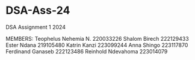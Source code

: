 # DSA-Ass-24
DSA Assignment 1 2024 

MEMBERS:
Teophelus Nehemia N. 220033226
Shalom Birech 222129433
Ester Ndana 219105480
Katrin Kanzi 223099244
Anna Shingo 223117870
Ferdinand Ganaseb 222123486
Reinhold Ndevahoma 223014079


